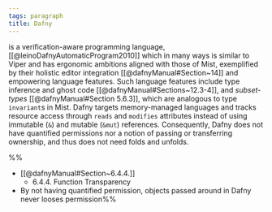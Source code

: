 ```yaml
---
tags: paragraph
title: Dafny
---
```


is a verification-aware programming language, [[@leinoDafnyAutomaticProgram2010]] which in many ways is similar to Viper and has ergonomic ambitions aligned with those of Mist, exemplified by their holistic editor integration [[@dafnyManual#Section~14]] and empowering language features. Such language features include type inference and ghost code [[@dafnyManual#Sections~12.3-4]], and _subset-types_ [[@dafnyManual#Section 5.6.3]], which are analogous to type `invariant`s in Mist. Dafny targets memory-managed languages and tracks resource access through `reads` and `modifies` attributes instead of using immutable (`&`) and mutable (`&mut`) references. Consequently, Dafny does not have quantified permissions nor a notion of passing or transferring ownership, and thus does not need folds and unfolds.

%%
- [[@dafnyManual#Section~6.4.4.]]
    - 6.4.4. Function Transparency
- By not having quantified permission, objects passed around in Dafny never looses permission%%
